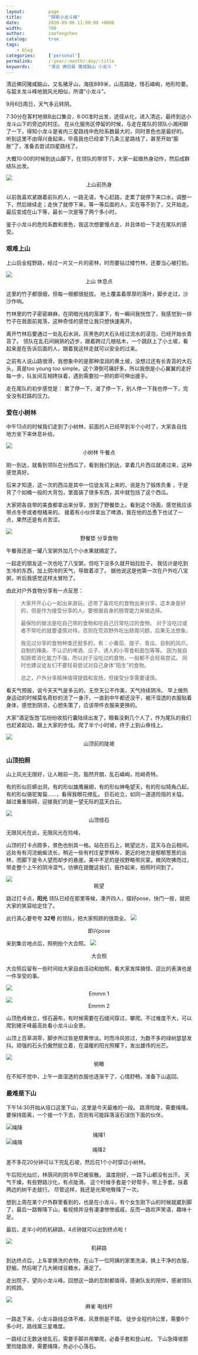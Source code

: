 ```yaml
---
layout:         page
title:          "探索小龙斗峰"
date:           2020-09-06 11:00:00 +0800
width:          700
author:         zaofengchen
catalog:        true
tags:
    - blog
categories:     ['personal']
permalink:      /:year/:month/:day/:title
keywords:       "清远 佛冈县 猪咸脑山 小龙斗 "
---
```



清远佛冈猪咸脑山，又名猪牙山，海拔889米，山高路陡，怪石嶙峋，地形险要。与韶关龙斗峰地貌风光相似，所谓“小龙斗”。

9月6日周日，天气多云转阴。

7:30分在客村地铁B出口集合，8:00准时出发，途径从化，进入清远，最终到达小龙斗山下的旁边的村庄。
在从化服务区停留的时候，与走在尾队的领队小湘闲聊了一下，得知小龙斗是省内三星路线中危险系数最大的，同时景色也是最好的。
听到这里不由得兴奋起来，毕竟我也已经拿下几条三星路线了，甚至开始“膨胀”了，准备去尝试四星路线了。

大概10:00的时候到达山脚下，在领队的带领下，大家一起做热身动作，然后成群结队出发。

<img src="http://tva2.sinaimg.cn/large/7d4c6366gy1gikgj6qls6j23402c0nph.jpg" width="{{ page.width}}" align="bottom" />
<center>上山前热身</center>


以前我喜欢紧跟着前队的人，一路无语，专心赶路，走累了就停下来口水，调整一下，然后继续走；走快了就停下来，等一等后面的人，实在等不到了，又开始走。最后变成在山下等，最长一次是等了两个多小时。

鉴于小龙斗的危险系数和景色，我这次想要慢点走，并且体验一下走在尾队的感受。

### 艰难上山

上山后全程野路，经过一片又一片的密林，时而要钻过矮竹林，还要当心被打脸。

<img src="http://tva1.sinaimg.cn/large/7d4c6366gy1gix9r4pabej23282aob2d.jpg" width="{{ page.width}}" align="bottom" />
<center>上山 休息点</center>

这里的竹子都很细，但每一根都很挺拔。
地上覆盖着厚厚的落叶，脚步走过，沙沙作响。

竹林里的竹子密密麻麻，在阴暗光线的笼罩下，有一瞬间我恍惚了，我感觉到一排竹子在我面前晃荡，这种奇怪的感觉让我只想快速离开。

离开竹林后要通过一处乱石水涧，灰黑色的大石头经过流水的浸泡，已经开始长青苔了。
领队在乱石间娴熟的迈步，跟着跨过几根枯木，一个跳跃上了小土坡，看起来是在告诉后面的人，跟着我这样走就可以安全的过来。

之前有人说山路很滑，我想象中的是那种湿润的黄土坡，没想过还有长青苔的大石头，真是too young too simple，这个滑倒可痛好多，所以我倒是小心翼翼的走好每一步，队友间互相搀扶着，遇到需要拉一把的即可伸出援手。

走在尾队的初步感觉是：
累了停一下，渴了停一下，别人停一下我也停一下，完全没有赶路的压力。

### 爱在小树林

中午13点的时候我们走到了小树林，前面的人已经早到半个小时了，大家各自找地方坐下来休息补给。

<img src="http://tva2.sinaimg.cn/large/7d4c6366gy1gix9zxou7zj21gw13q7wh.jpg" width="{{ page.width}}" align="bottom" />
<center>小树林 午餐点</center>

刚一到达，就看到领队在分西瓜了，看到我们到达，拿着几片西瓜就递过来，这种感觉真好。

后来才知道，这一次的西瓜是其中一位徒友背上来的，说是为了锻炼负重
，于是背了个如桶一般的大背包，里面装了很多东西，其中就包括了这个西瓜。

大家把各自带的美食都拿出来分享，放到了野餐垫上。看到这个场面，感觉我应该带点冬枣或者柑橘来的。
接着有小伙伴拿出了啤酒，我在他的怂恿下也试了一点，果然还是有点苦涩。

<img src="http://tvax3.sinaimg.cn/large/7d4c6366gy1gix8t1y9vsj23342bchdw.jpg" width="{{ page.width}}" align="bottom" />
<center>野餐垫 分享食物</center>

午餐我还是一罐八宝粥外加几个小水果就搞定了。

一起走的朋友这一次也吃了八宝粥，但吃下没多久就开始拉肚子。
我估计是吃到生冷的东西，加上阴冷的天气，导致着凉了。
据他说这是他第一次在户外吃八宝粥，听后我感觉这样太冒险了。

由此对户外食物分享有一点反思：
>大家开开心心一起出来游玩，还带了喜欢吃的食物出来分享，这本身是好的，但是作为接受分享的人，要根据自身的肠胃能力来做选择。
>
>最保险的做法是吃自己带的食物和吃自己日常吃过的食物。
>对于没吃过或者不常吃的就要谨慎对待。否则在荒郊野外吃出肠胃问题，后果无法想象。
>
>我见过分享的食物种类还挺多的，有：小番茄、提子、青瓜、自制的凤爪、自制的辣条、不认识的啤酒、瓜子、诱人的小零食和面包等等。
>因为我自知肠胃消化能力不强，所以对于没吃过的食物，一般都不会轻易尝试。
>同时也建议徒友们不要轻易尝试对自己身体“陌生”的食物。
>
>总之，户外分享精神值得提倡和宣扬，但接受分享需要谨慎。

看天气预报，说今天天气是多云的，无奈天公不作美，天气持续阴冷。
早上做热身运动的时候莫名奇妙的流了一身汗，一直到中午都还没干，被汗湿透的衣服贴着身体，感觉到阴凉，心想失策了，应该带件衣服来更换的。

大家“酒足饭饱”后纷纷收拾行囊陆续出发了，眼看没剩几个人了，作为尾队的我们也赶紧起动，跟上大家的步伐。爬了半个小时坡，终于上到山脊线上。

<img src="http://tvax3.sinaimg.cn/large/7d4c6366gy1gixbew1kzxj23342bchdx.jpg" width="{{ page.width}}" align="bottom" />
<center>山顶前的陡坡</center>

### 山顶拍照

山上风光无限好，让人眼前一亮，豁然开朗，乱石嶙峋，险峭奇特。

有的形似巨蟒出洞，有的形似雄鹰展翅，有的形似神龟望天，有的形似犄角凸起，有的形似骆驼匍匐……，看得我眼花缭乱。
巨石屹立，如同一道道险阻的关隘，越过重重阻碍，迎接我们的是一望无际的蓝天白云。

<img src="http://tva2.sinaimg.cn/large/7d4c6366gy1gixboncs16j22c0340e83.jpg" width="{{ page.width}}" align="bottom" />
<center>山顶怪石</center>

无限风光在此，无限风光在险峰。

山顶的打卡点颇多，景色也别具一格。站在巨石上，眺望远方，蓝天与白云相间，远处有有河流蜿蜒流长，稍近一些有村庄星罗棋布，更近的地方是郁郁葱葱的丛林，而脚下是令人望而却步的悬崖。美中不足的是视野略带灰蒙。微风吹拂而过，带走整个上午的阴冷湿气，彷佛在提醒这我们，振作起来，拍照时间到了。

<img src="http://tva4.sinaimg.cn/large/7d4c6366gy1gixezhstb7j23402c0qv7.jpg" width="{{ page.width}}" align="bottom" />
<center>眺望</center>


路过打卡点，**阳光** 领队已经在那里等候，凑齐四人，摆好pose，快门一按，就把大家的笑容给定住了。

此行真心要夸夸 **32号** 的领队，把大家照顾的很周全。
<img src="http://tvax4.sinaimg.cn/large/7d4c6366gy1gixdmmdet6j21400u0tc9.jpg" width="{{ page.width}}" align="bottom" />
<center>即兴pose</center>

来到集合地点后，照例拍个大合照。
<img src="http://tvax3.sinaimg.cn/large/7d4c6366gy1gixeebnysnj23402c0u0y.jpg" width="{{ page.width}}" align="bottom" />
<center>大合照</center>

大合照后留有一些时间给大家自由活动和拍照，看大家发挥搞怪、逗比的表演也是一件享受的事。

<img src="http://tvax3.sinaimg.cn/large/7d4c6366gy1gixfg836ilj23402c0npe.jpg"  align="bottom" width="{{ page.width}}" />
<center>Emmm 1</center>

<img src="http://tvax2.sinaimg.cn/large/7d4c6366gy1gixbn52i3fj22c03404qq.jpg"  align="bottom" width="{{ page.width}}" />
<center>Emmm 2</center>

山顶危峰耸立，怪石遍布，有时候需要在石缝间穿过，攀爬。不过难度不大，可以爬到猪牙峰最高处看小龙斗山全景。

山顶上百草凋零，脚步所过皆是颓黄惨淡。时而冷风掠过，为数不多的绿树瑟瑟发抖。顽强的石头仍傲然挺立着，在温暖的阳光照耀下，发出雄伟的光芒。

<img src="http://tvax4.sinaimg.cn/large/7d4c6366gy1gixfqawc23j23402c0npe.jpg" width="{{ page.width}}" align="bottom" />
<center>俯瞰</center>

在不知不觉中，上午一直湿透的衣服也逐渐干了，心情舒畅，准备下山返回。

### 最难是下山

下午14:30开始从垭口这里下山，这里是今天最难的一段。
路滑险陡，需要绳降。
要保持距离，一个接一个下去，否则有可能踩落滚石误伤下面的伙伴。

<img src="http://tvax1.sinaimg.cn/large/7d4c6366gy1gixgiywg68j22uo3yaqv6.jpg"  alt="绳降"  align="bottom" width="{{ page.width}}" />
<center>绳降1</center>

<img src="http://tva2.sinaimg.cn/large/7d4c6366gy1gixgrdz4olj22bc334hdv.jpg"  alt="绳降"  align="bottom" width="{{ page.width}}" />
<center>绳降2</center>


差不多花20分钟可以下完乱石坡，然后花1个小时穿过小树林。

午后阳光灿烂，林荫间的阴冷早已被驱散。
温度刚好，一路下山都没有出汗。
天气干燥，有些野路沙化，有点陡滑。
这个时候手套是个好帮手，带上手套，扶着两边的树干走就行。
尽管这样，我还是光荣地臀降了一次。

想到上周在某个户外群里看到的，也是在小龙斗，有个女生刚下山的时候就崴到脚了，最后一路臀降下山，看视频并没有凄凄惨惨戚戚，反而一路欢声笑语，趣味十足。


最后，走半小时的机耕路，4点钟就可以出到终点啦！

<img src="http://tvax1.sinaimg.cn/large/7d4c6366gy1gixgt144chj22c0340e82.jpg" width="{{ page.width}}" align="bottom" />
<center>机耕路</center>

到达终点后，上车拿换洗的衣物，在山下一位阿姨的家里洗澡，换上干净的衣服，舒服。然后喝了几大碗绿豆糖水，满足了。

走出院子，望向小龙斗峰。回想这一路的忍耐都值得，感谢队友的陪伴，感谢领队的照顾。

<img src="http://tvax2.sinaimg.cn/large/7d4c6366gy1gixhsxfqqoj23282aokjm.jpg" width="{{ page.width}}" align="bottom" />
<center>麻雀 电线杆</center>


一路走下来，小龙斗路线总体不难，风景倒是不错。
徒步全程约8公里，需要6个多小时，路线属三星难度。

一路经过无数迷坡乱石，需要手脚并用攀爬，必备手套和登山杖。
下山急降坡那里险陡路滑，需要绳降，务必小心落石。
